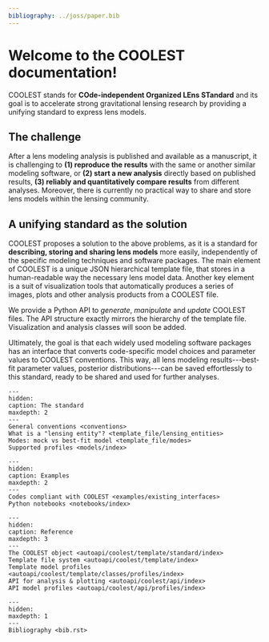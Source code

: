 ```yaml
---
bibliography: ../joss/paper.bib
---
```


# Welcome to the COOLEST documentation!

COOLEST stands for **COde-independent Organized LEns STandard** and its goal is to accelerate strong gravitational lensing research by providing a unifying standard to express lens models.

<!--
```{warning}
This documentation is currently in progress, so expect changes in the following weeks!
```
-->

## The challenge

After a lens modeling analysis is published and available as a manuscript, it is challenging to **(1) reproduce the results** with the same or another similar modeling software, or **(2) start a new analysis** directly based on published results, **(3) reliably and quantitatively compare results** from different analyses. Moreover, there is currently no practical way to share and store lens models within the lensing community.

## A unifying standard as the solution

COOLEST proposes a solution to the above problems, as it is a standard for **describing, storing and sharing lens models** more easily, independently of the specific modeling techniques and software packages. The main element of COOLEST is a unique JSON hierarchical template file, that stores in a human-readable way the necessary lens model data. Another key element is a suit of visualization tools that automatically produces a series of images, plots and other analysis products from a COOLEST file.

We provide a Python API to *generate*, *manipulate* and *update* COOLEST files. The API structure exactly mirrors the hierarchy of the template file. Visualization and analysis classes will soon be added.

Ultimately, the goal is that each widely used modeling software packages has an interface that converts code-specific model choices and parameter values to COOLEST conventions. This way, all lens modeling results---best-fit parameter values, posterior distributions---can be saved effortlessly to this standard, ready to be shared and used for further analyses.

```{toctree}
---
hidden:
caption: The standard
maxdepth: 2
---
General conventions <conventions>
What is a "lensing entity"? <template_file/lensing_entities>
Modes: mock vs best-fit model <template_file/modes>
Supported profiles <models/index>
```

```{toctree}
---
hidden:
caption: Examples
maxdepth: 2
---
Codes compliant with COOLEST <examples/existing_interfaces>
Python notebooks <notebooks/index>
```

```{toctree}
---
hidden:
caption: Reference
maxdepth: 3
---
The COOLEST object <autoapi/coolest/template/standard/index>
Template file system <autoapi/coolest/template/index>
Template model profiles <autoapi/coolest/template/classes/profiles/index>
API for analysis & plotting <autoapi/coolest/api/index>
API model profiles <autoapi/coolest/api/profiles/index>
```

```{toctree}
---
hidden:
maxdepth: 1
---
Bibliography <bib.rst>
```
